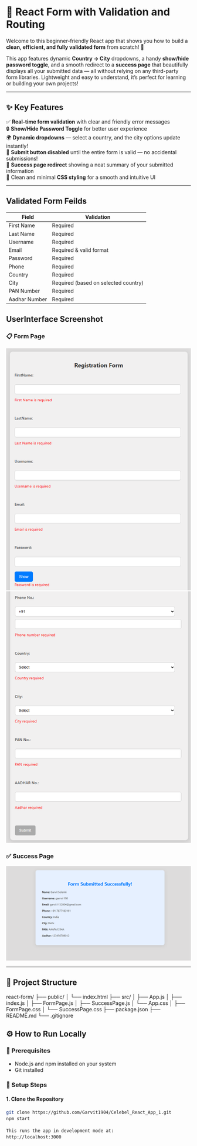 # 🚀 React Form with Validation and Routing

Welcome to this beginner-friendly React app that shows you how to build a **clean, efficient, and fully validated form** from scratch! 🎉

This app features dynamic **Country → City** dropdowns, a handy **show/hide password toggle**, and a smooth redirect to a **success page** that beautifully displays all your submitted data — all without relying on any third-party form libraries. Lightweight and easy to understand, it’s perfect for learning or building your own projects!

---

## ✨ Key Features

✅ **Real-time form validation** with clear and friendly error messages  
🔒 **Show/Hide Password Toggle** for better user experience  
🌍 **Dynamic dropdowns** — select a country, and the city options update instantly!  
🚫 **Submit button disabled** until the entire form is valid — no accidental submissions!  
🎉 **Success page redirect** showing a neat summary of your submitted information  
🎨 Clean and minimal **CSS styling** for a smooth and intuitive UI  


---

##  Validated Form Feilds
| Field         | Validation                           |
| ------------- | ------------------------------------ |
| First Name    | Required                             |
| Last Name     | Required                             |
| Username      | Required                             |
| Email         | Required & valid format              |
| Password      | Required                             |
| Phone         | Required                             |
| Country       | Required                             |
| City          | Required (based on selected country) |
| PAN Number    | Required                             |
| Aadhar Number | Required                             |



##  UserInterface Screenshot


### 📋 Form Page

![Form Screenshot](./UserInterface/Form_page-1.png)
![Form Screenshot](./UserInterface/Form_page-2.png)

### ✅ Success Page

![Success Screenshot](./UserInterface/Success_Page.png)

---

## 📂 Project Structure

react-form/
├── public/
│ └── index.html
├── src/
│ ├── App.js
│ ├── index.js
│ ├── FormPage.js
│ ├── SuccessPage.js
│ └── App.css
│ ├── FormPage.css
│ └── SuccessPage.css
├── package.json
├── README.md
└── .gitignore


## ⚙️ How to Run Locally

### 📌 Prerequisites

- Node.js and npm installed on your system
- Git installed

### 🔧 Setup Steps

#### 1. Clone the Repository

```bash
git clone https://github.com/Garvit1904/Celebel_React_App_1.git
npm start

This runs the app in development mode at:
http://localhost:3000
